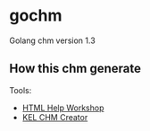 gochm
=====

Golang chm version 1.3


## How this chm generate

Tools:

* [HTML Help Workshop](http://www.microsoft.com/en-us/download/details.aspx?id=21138)
* [KEL CHM Creator](http://dumah7.wordpress.com/2009/02/17/kel-chm-creator-v-1-4-0-0/)